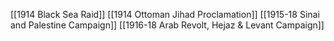 [[1914 Black Sea Raid]]
[[1914 Ottoman Jihad Proclamation]]
[[1915-18 Sinai and Palestine Campaign]] 
[[1916-18 Arab Revolt, Hejaz & Levant Campaign]]